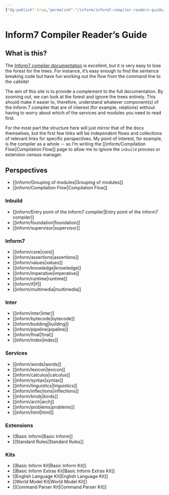```yaml
---
{"dg-publish":true,"permalink":"/inform/inform7-compiler-readers-guide/","tags":["inform, moc, guide","gardenEntry"],"dgHomeLink":true,"dgPassFrontmatter":false}
---
```



# Inform7 Compiler Reader’s Guide

## What is this?
The [Inform7 compiler documentation](https://ganelson.github.io/inform/index.html) is excellent, but it is very easy to lose the forest for the trees. For instance, it’s easy enough to find the sentence breaking code but have fun working out the flow from the command line to the callsite!

The aim of this site is to provide a complement to the full documentation. By zooming out, we can look at the forest and ignore the trees entirely. This should make it easier to, therefore, understand whatever component(s) of the Inform 7 compiler that are of interest (for example, relations) without having to worry about which of the services and modules you need to read first.

For the most part the structure here will just mirror that of the docs themselves, but the first few links will be independent flows and collections of relevant links for specific perspectives. My point of interest, for example, is the compiler as a whole -- so I’m writing the [[inform/Compilation Flow|Compilation Flow]] page to allow me to ignore the `inbuild` process or extension census manager.

## Perspectives
- [[inform/Grouping of modules|Grouping of modules]]
- [[inform/Compilation Flow|Compilation Flow]]

### Inbuild
- [[inform/Entry point of the Inform7 compiler|Entry point of the Inform7 compiler]]
- [[inform/foundation|foundation]]
- [[inform/supervisor|supervisor]]
### Inform7
- [[inform/core|core]]
- [[inform/assertions|assertions]]
- [[inform/values|values]]
- [[inform/knowledge|knowledge]]
- [[inform/imperative|imperative]]
- [[inform/runtime|runtime]]
- [[inform/if|if]]
- [[inform/multimedia|multimedia]]
### Inter
- [[inform/inter|inter]]
- [[inform/bytecode|bytecode]]
- [[inform/building|building]]
- [[inform/pipeline|pipeline]]
- [[inform/final|final]]
- [[inform/index|index]]
### Services
- [[inform/words|words]]
- [[inform/lexicon|lexicon]]
- [[inform/calculus|calculus]]
- [[inform/syntax|syntax]]
- [[inform/linguistics|linguistics]]
- [[inform/inflections|inflections]]
- [[inform/kinds|kinds]]
- [[inform/arch|arch]]
- [[inform/problems|problems]]
- [[inform/html|html]]
### Extensions
- [[Basic Inform|Basic Inform]]
- [[Standard Rules|Standard Rules]]
### Kits
- [[Basic Inform Kit|Basic Inform Kit]]
- [[Basic Inform Extras Kit|Basic Inform Extras Kit]]
- [[English Language Kit|English Language Kit]]
- [[World Model Kit|World Model Kit]]
- [[Command Parser Kit|Command Parser Kit]]